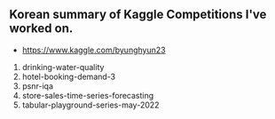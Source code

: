 ## Korean summary of Kaggle Competitions I've worked on.
- https://www.kaggle.com/byunghyun23
1. drinking-water-quality
2. hotel-booking-demand-3
3. psnr-iqa
4. store-sales-time-series-forecasting
5. tabular-playground-series-may-2022

